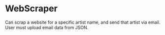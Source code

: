 # WebScraper
Can scrap a website for a specific artist name, and send that artist via email. User must upload email data from JSON.
